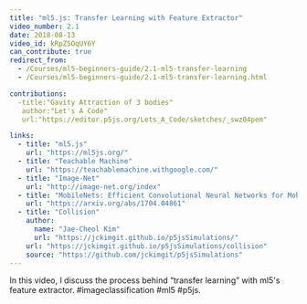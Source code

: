 ```yaml
---
title: "ml5.js: Transfer Learning with Feature Extractor"
video_number: 2.1
date: 2018-08-13
video_id: kRpZ5OqUY6Y
can_contribute: true
redirect_from:
  - /Courses/ml5-beginners-guide/2.1-ml5-transfer-learning
  - /Courses/ml5-beginners-guide/2.1-ml5-transfer-learning.html

contributions:
  -title:"Gavity Attraction of 3 bodies"
   author:"Let's A Code"
   url:"https://editor.p5js.org/Lets_A_Code/sketches/_swz04pem"

links:
  - title: "ml5.js"
    url: "https://ml5js.org/"
  - title: "Teachable Machine"
    url: "https://teachablemachine.withgoogle.com/"
  - title: "Image-Net"
    url: "http://image-net.org/index"
  - title: "MobileNets: Efficient Convolutional Neural Networks for Mobile Vision Applications"
    url: "https://arxiv.org/abs/1704.04861"
  - title: "Collision"
    author:
      name: "Jae-Cheol Kim"
      url: "https://jckimgit.github.io/p5jsSimulations/"
    url: "https://jckimgit.github.io/p5jsSimulations/collision"
    source: "https://github.com/jckimgit/p5jsSimulations"
---
```


In this video, I discuss the process behind “transfer learning” with ml5's feature extractor. #imageclassification #ml5 #p5js.

